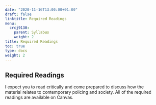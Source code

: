```yaml
---
date: "2020-11-16T13:00:00+01:00"
draft: false
linktitle: Required Readings
menu:
  crcj9130:
    parent: Syllabus
    weight: 2
title: Required Readings
toc: true
type: docs
weight: 2
---
```


## Required Readings

I expect you to read critically and come prepared to discuss how the material relates to contemporary policing and society. All of the required readings are available on Canvas.